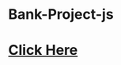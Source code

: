 # Bank-Project-js
<a href="https://shahriar-kabir.github.io/bank-project-js/"><h1>Click Here</h1></a>
